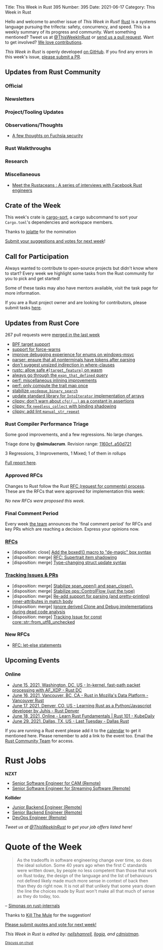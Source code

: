 Title: This Week in Rust 395
Number: 395
Date: 2021-06-17
Category: This Week in Rust

Hello and welcome to another issue of *This Week in Rust*!
[Rust](http://rust-lang.org) is a systems language pursuing the trifecta: safety, concurrency, and speed.
This is a weekly summary of its progress and community.
Want something mentioned? Tweet us at [@ThisWeekInRust](https://twitter.com/ThisWeekInRust) or [send us a pull request](https://github.com/rust-lang/this-week-in-rust).
Want to get involved? [We love contributions](https://github.com/rust-lang/rust/blob/master/CONTRIBUTING.md).

*This Week in Rust* is openly developed [on GitHub](https://github.com/rust-lang/this-week-in-rust).
If you find any errors in this week's issue, [please submit a PR](https://github.com/rust-lang/this-week-in-rust/pulls).

## Updates from Rust Community

### Official

### Newsletters

### Project/Tooling Updates

### Observations/Thoughts
* [ A few thoughts on Fuchsia security](https://blog.cr0.org/2021/06/a-few-thoughts-on-fuchsia-security.html)

### Rust Walkthroughs

### Research

### Miscellaneous
* [Meet the Rustaceans : A series of interviews with Facebook Rust engineers](https://developers.facebook.com/blog/post/2021/06/03/meet-rustaceans-neil-mitchell/)

## Crate of the Week

This week's crate is [cargo-sort](https://github.com/DevinR528/cargo-sort), a cargo subcommand to sort your `Cargo.toml`'s dependencies and workspace members.

Thanks to [jplatte](https://users.rust-lang.org/t/crate-of-the-week/2704/921) for the nomination

[Submit your suggestions and votes for next week][submit_crate]!

[submit_crate]: https://users.rust-lang.org/t/crate-of-the-week/2704

## Call for Participation

Always wanted to contribute to open-source projects but didn't know where to start?
Every week we highlight some tasks from the Rust community for you to pick and get started!

Some of these tasks may also have mentors available, visit the task page for more information.

If you are a Rust project owner and are looking for contributors, please submit tasks [here][guidelines].

[guidelines]: https://users.rust-lang.org/t/twir-call-for-participation/4821

## Updates from Rust Core

267 pull requests were [merged in the last week][merged]

[merged]: https://github.com/search?q=is%3Apr+org%3Arust-lang+is%3Amerged+merged%3A2021-05-31..2021-06-07

* [BPF target support](https://github.com/rust-lang/rust/pull/79608)
* [support for force-warns](https://github.com/rust-lang/rust/pull/85788)
* [improve debugging experience for enums on windows-msvc](https://github.com/rust-lang/rust/pull/85292)
* [parser: ensure that all nonterminals have tokens after parsing](https://github.com/rust-lang/rust/pull/84995)
* [don't suggest unsized indirection in where-clauses](https://github.com/rust-lang/rust/pull/85979)
* [rustc: allow safe `#[target_feature]` on wasm](https://github.com/rust-lang/rust/pull/84988)
* [always go through the `expn_that_defined` query](https://github.com/rust-lang/rust/pull/86002)
* [perf: miscellaneous inlining improvements](https://github.com/rust-lang/rust/pull/85892)
* [perf: only compute the trait map once](https://github.com/rust-lang/rust/pull/85905)
* [stabilize `vecdeque_binary_search`](https://github.com/rust-lang/rust/pull/83362)
* [update standard library for `IntoIterator` implementation of arrays](https://github.com/rust-lang/rust/pull/85930)
* [clippy: don't warn about `cfg!(..)` as a constant in assertions](https://github.com/rust-lang/rust-clippy/pull/7319)
* [clippy: fix `needless_collect` with binding shadowing](https://github.com/rust-lang/rust-clippy/pull/7289)
* [clippy: add lint `manual_str_repeat`](https://github.com/rust-lang/rust-clippy/pull/7265)

### Rust Compiler Performance Triage


Some good improvements, and a few regressions. No large changes.

Triage done by **@simulacrum**.
Revision range: [1160cf..a50d721](https://perf.rust-lang.org/?start=1160cf864f2a0014e3442367e1b96496bfbeadf4&end=a50d72158e08e02cfc051b863017bdbd2c45b637&absolute=false&stat=instructions%3Au)

3 Regressions, 3 Improvements, 1 Mixed; 1 of them in rollups

[Full report here](https://github.com/rust-lang/rustc-perf/blob/master/triage/2021-06-08.md).

### Approved RFCs

Changes to Rust follow the Rust [RFC (request for comments) process](https://github.com/rust-lang/rfcs#rust-rfcs). These
are the RFCs that were approved for implementation this week:

*No new RFCs were proposed this week.*

### Final Comment Period

Every week [the team](https://www.rust-lang.org/team.html) announces the
'final comment period' for RFCs and key PRs which are reaching a
decision. Express your opinions now.

### [RFCs](https://github.com/rust-lang/rfcs/labels/final-comment-period)

* [disposition: close] [Add the boxed!() macro to "de-magic" box syntax](https://github.com/rust-lang/rfcs/pull/3057)
* [disposition: merge] [RFC: Supertrait item shadowing](https://github.com/rust-lang/rfcs/pull/2845)
* [disposition: merge] [Type-changing struct update syntax](https://github.com/rust-lang/rfcs/pull/2528)

### [Tracking Issues & PRs](https://github.com/rust-lang/rust/labels/final-comment-period)

* [disposition: merge] [Stabilize span_open() and span_close().](https://github.com/rust-lang/rust/pull/86136)
* [disposition: merge] [Stabilize ops::ControlFlow (just the type)](https://github.com/rust-lang/rust/pull/85608)
* [disposition: merge] [Re-add support for parsing (and pretty-printing) inner-attributes in match body](https://github.com/rust-lang/rust/pull/85193)
* [disposition: merge] [Ignore derived Clone and Debug implementations during dead code analysis](https://github.com/rust-lang/rust/pull/85200)
* [disposition: merge] [Tracking Issue for const core::str::from_utf8_unchecked](https://github.com/rust-lang/rust/issues/75196)

### New RFCs

* [RFC: let-else statements](https://github.com/rust-lang/rfcs/pull/3137)

## Upcoming Events

### Online

* [June 15, 2021, Washington, DC, US - In-kernel, fast-path packet processing with AF_XDP - Rust DC](https://www.meetup.com/RustDC/events/vdhxgsyccjbtb)
* [June 16, 2021, Vancouver, BC, CA - Rust in Mozilla's Data Platform - Vancouver Rust](https://www.meetup.com/Vancouver-Rust/events/fqpkjsyccjbvb/)
* [June 17, 2021, Denver, CO, US - Learning Rust as a Python/Javascript developer by Juhis - Rust Denver](https://www.meetup.com/Rust-Boulder-Denver/events/277575285/)
* [June 18, 2021, Online - Learn Rust Fundamentals | Rust 101 - KubeDaily](https://www.youtube.com/watch?v=DIxjk0HTx5U)
* [June 29. 2021, Dallas, TX, US - Last Tuesday - Dallas Rust](https://www.meetup.com/Dallas-Rust/events/jqxqwryccjbmc/)

If you are running a Rust event please add it to the [calendar] to get
it mentioned here. Please remember to add a link to the event too.
Email the [Rust Community Team][community] for access.

[calendar]: https://www.google.com/calendar/embed?src=apd9vmbc22egenmtu5l6c5jbfc%40group.calendar.google.com
[community]: mailto:community-team@rust-lang.org

# Rust Jobs

**NZXT**

* [Senior Software Engineer for CAM (Remote)](https://nzxt.bamboohr.com/jobs/view.php?id=259)
* [Senior Software Engineer for Streaming Software (Remote)](https://nzxt.bamboohr.com/jobs/view.php?id=317)

**Kollider**

* [Junior Backend Engineer (Remote)](https://kollider.homerun.co/junior-backend-engineer/en)
* [Senior Backend Engineer (Remote)](https://kollider.homerun.co/senior-backend-engineer/en)
* [DevOps Engineer (Remote)](https://kollider.homerun.co/devops-engineer/en)

*Tweet us at [@ThisWeekInRust](https://twitter.com/ThisWeekInRust) to get your job offers listed here!*

# Quote of the Week

> As the tradeoffs in software engineering change over time, so does the ideal solution. Some 40 years ago when the first C standards were written down, by people no less competent than those that work on Rust today, the design of the language and the list of behaviours not defined likely made much more sense in context of back then than they do right now. It is not all that unlikely that some years down the line the choices made by Rust won't make all that much of sense as they do today, too.

– [Simonas on rust-internals](https://users.rust-lang.org/t/why-deference-maybeuninit-unint-as-mut-ptr-is-safe/60344/19)

Thanks to [Kill The Mule](https://users.rust-lang.org/t/twir-quote-of-the-week/328/1055) for the suggestion!

[Please submit quotes and vote for next week!](https://users.rust-lang.org/t/twir-quote-of-the-week/328)

*This Week in Rust is edited by: [nellshamrell](https://github.com/nellshamrell), [llogiq](https://github.com/llogiq), and [cdmistman](https://github.com/cdmistman).*

<small>[Discuss on r/rust](https://www.reddit.com/r/rust/comments/k5nsab/this_week_in_rust_367/)</small>
